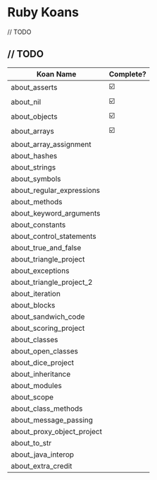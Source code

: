 # Ruby Koans

// TODO

## // TODO  

| Koan Name | Complete? |
| -------- | ---------- |
| about_asserts | ☑️ |
| about_nil | ☑️ |
| about_objects | ☑️ |
| about_arrays | ☑️ |
| about_array_assignment | |
| about_hashes | |
| about_strings | |
| about_symbols | |
| about_regular_expressions | |
| about_methods | |
| about_keyword_arguments | |
| about_constants | |
| about_control_statements | |
| about_true_and_false | |
| about_triangle_project | |
| about_exceptions | |
| about_triangle_project_2 | |
| about_iteration | |
| about_blocks | |
| about_sandwich_code | |
| about_scoring_project | |
| about_classes | |
| about_open_classes | |
| about_dice_project | |
| about_inheritance | |
| about_modules | |
| about_scope | |
| about_class_methods | |
| about_message_passing | |
| about_proxy_object_project | |
| about_to_str | |
| about_java_interop | |
| about_extra_credit | |
